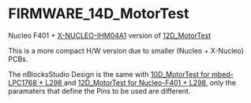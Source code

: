 # FIRMWARE_14D_MotorTest

Nucleo F401 + [X-NUCLEO-IHM04A1](https://os.mbed.com/components/X-NUCLEO-IHM04A1/) version of [12D_MotorTest](https://github.com/nBlocksStudioApps/12D_MotorTest)

This is a more compact H/W version due to smaller (Nucleo + X-Nucleo) PCBs. 
 
The nBlocksStudio Design is the same with [10D_MotorTest for mbed-LPC1768 + L298 ](https://github.com/nBlocksStudioApps/10D_MotorTest) and [12D_MotorTest for Nucleo-F401 + L298](https://github.com/nBlocksStudioApps/12D_MotorTest), only the paramaters that define the Pins to be used are different.